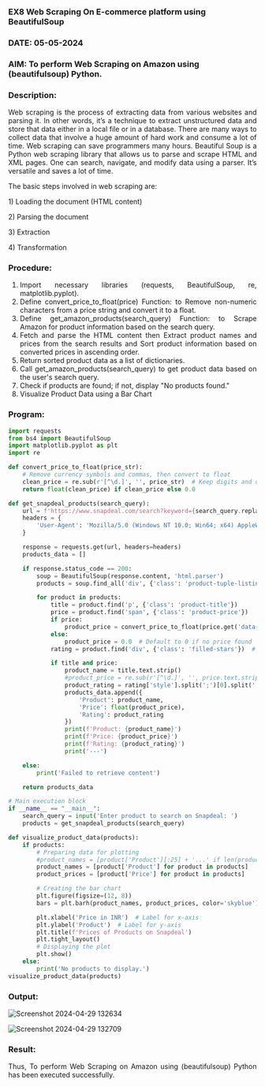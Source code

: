 ### EX8 Web Scraping On E-commerce platform using BeautifulSoup
### DATE: 05-05-2024
### AIM: To perform Web Scraping on Amazon using (beautifulsoup) Python.
### Description: 
<div align = "justify">
Web scraping is the process of extracting data from various websites and parsing it. In other words, it’s a technique 
to extract unstructured data and store that data either in a local file or in a database. 
There are many ways to collect data that involve a huge amount of hard work and consume a lot of time. Web scraping can save programmers many hours. Beautiful Soup is a Python web scraping library that allows us to parse and scrape HTML and XML pages. 
One can search, navigate, and modify data using a parser. It’s versatile and saves a lot of time.
<p>The basic steps involved in web scraping are:
<p>1) Loading the document (HTML content)
<p>2) Parsing the document
<p>3) Extraction
<p>4) Transformation

### Procedure:

1) Import necessary libraries (requests, BeautifulSoup, re, matplotlib.pyplot).
2) Define convert_price_to_float(price) Function: to Remove non-numeric characters from a price string and convert it to a float.
3) Define get_amazon_products(search_query) Function: to Scrape Amazon for product information based on the search query.
4) Fetch and parse the HTML content then Extract product names and prices from the search results and Sort product information based on converted prices in ascending order.
5) Return sorted product data as a list of dictionaries.
6) Call get_amazon_products(search_query) to get product data based on the user's search query.
7) Check if products are found; if not, display "No products found."
8) Visualize Product Data using a Bar Chart

### Program:
```PYTHON
import requests
from bs4 import BeautifulSoup
import matplotlib.pyplot as plt
import re

def convert_price_to_float(price_str):
    # Remove currency symbols and commas, then convert to float
    clean_price = re.sub(r'[^\d.]', '', price_str)  # Keep digits and decimal point
    return float(clean_price) if clean_price else 0.0

def get_snapdeal_products(search_query):
    url = f'https://www.snapdeal.com/search?keyword={search_query.replace(" ", "%20")}'
    headers = {
        'User-Agent': 'Mozilla/5.0 (Windows NT 10.0; Win64; x64) AppleWebKit/537.36 (KHTML, like Gecko) Chrome/98.0.4758.102 Safari/537.36'
    }

    response = requests.get(url, headers=headers)
    products_data = []

    if response.status_code == 200:
        soup = BeautifulSoup(response.content, 'html.parser')
        products = soup.find_all('div', {'class': 'product-tuple-listing'})

        for product in products:
            title = product.find('p', {'class': 'product-title'})
            price = product.find('span', {'class': 'product-price'})
            if price:
                product_price = convert_price_to_float(price.get('data-price', '0'))
            else:
                product_price = 0.0  # Default to 0 if no price found
            rating = product.find('div', {'class': 'filled-stars'})  # Assuming rating is shown with this class

            if title and price:
                product_name = title.text.strip()
                #product_price = re.sub(r'[^\d.]', '', price.text.strip())  # Remove non-numeric chars for price
                product_rating = rating['style'].split(';')[0].split(':')[-1] if rating else "No rating"
                products_data.append({
                    'Product': product_name,
                    'Price': float(product_price),
                    'Rating': product_rating
                })
                print(f'Product: {product_name}')
                print(f'Price: {product_price}')
                print(f'Rating: {product_rating}')
                print('---')

    else:
        print('Failed to retrieve content')

    return products_data

# Main execution block
if __name__ == "__main__":
    search_query = input('Enter product to search on Snapdeal: ')
    products = get_snapdeal_products(search_query)

def visualize_product_data(products):
    if products:
        # Preparing data for plotting
        #product_names = [product['Product'][:25] + '...' if len(product['Product']) > 25 else product['Product'] for product in products]
        product_names = [product['Product'] for product in products]
        product_prices = [product['Price'] for product in products]

        # Creating the bar chart
        plt.figure(figsize=(12, 8))
        bars = plt.barh(product_names, product_prices, color='skyblue')  # Horizontal bar chart

        plt.xlabel('Price in INR')  # Label for x-axis
        plt.ylabel('Product')  # Label for y-axis
        plt.title(f'Prices of Products on Snapdeal')
        plt.tight_layout()
        # Displaying the plot
        plt.show()
    else:
        print('No products to display.')
visualize_product_data(products)
```

### Output:
![Screenshot 2024-04-29 132634](https://github.com/R-Udayakumar/WDM_EXP8/assets/118708024/9c20fa7d-1de0-465e-ae05-99fd9b00ee1d)

![Screenshot 2024-04-29 132709](https://github.com/R-Udayakumar/WDM_EXP8/assets/118708024/36ffc8f3-7e64-45c7-b184-bfffe3ca455f)


### Result:
Thus, To perform Web Scraping on Amazon using (beautifulsoup) Python has been executed successfully.
